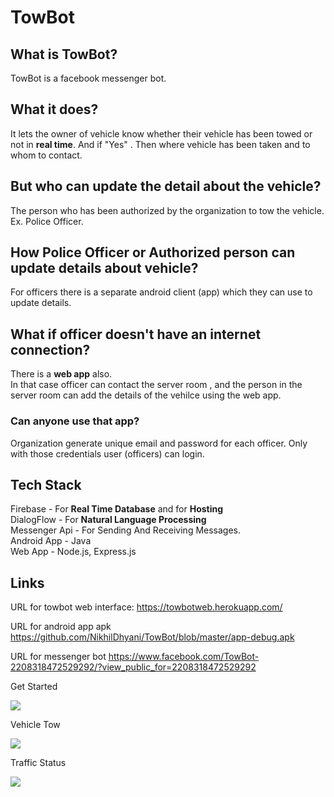 # TowBot

## What is TowBot?

TowBot is a facebook messenger bot. 

## What it does?

It lets the owner of vehicle know whether their vehicle has been towed or not in <b>real time</b>. And if "Yes" . Then where vehicle has been taken and to whom to contact.

## But who can update the detail about the vehicle?

The person who has been authorized by the organization to tow the vehicle. Ex.  Police Officer.

## How Police Officer or Authorized person can update details about vehicle?

For officers there is a separate android client (app) which they can use to update details.

## What if officer doesn't have an internet connection?

There is a <b>web app</b> also. <br>
In that case officer can contact the server room , and the person in the server room can add the details of the vehilce using the web app. 

### Can anyone use that app?
 
Organization generate unique email and password for each officer. Only with those credentials user (officers) can login.
 
## Tech Stack

Firebase - For <b>Real Time Database</b> and for <b>Hosting</b> <br>
DialogFlow - For <b>Natural Language Processing</b> <br>
Messenger Api - For Sending And Receiving Messages. <br>
Android App - Java <br>
Web App - Node.js, Express.js <br>

## Links

URL for towbot web interface:
 https://towbotweb.herokuapp.com/
 
 URL for android app apk
 https://github.com/NikhilDhyani/TowBot/blob/master/app-debug.apk
 
 
 URL for messenger bot
 https://www.facebook.com/TowBot-2208318472529292/?view_public_for=2208318472529292
 
Get Started

![](37837635_1841030912622387_3918422419328466944_n.jpg)

Vehicle Tow

![](tow.jpg)


Traffic Status

![](37880219_1841030995955712_7288425704490795008_n.jpg)

